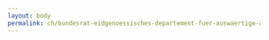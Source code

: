 ```yaml
---
layout: body
permalink: ch/bundesrat-eidgenoessisches-departement-fuer-auswaertige-angelegenheiten-direktion-fuer-voelkerrecht-abteilung-i-menschenrechte-humanitaeres-voelkerrecht-diplomatisches-und-konsularisches-recht-koordination-terrorismusbekaempfung/
---
```


